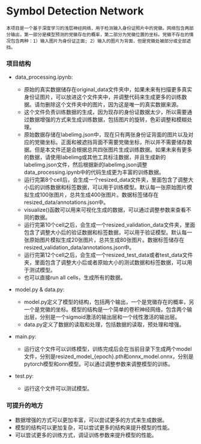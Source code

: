 # Symbol Detection Network
    本项目是一个基于深度学习的浅层神经网络，用于检测输入身份证照片中的党徽。网络包含两部分输出，第一部分是模型预测的党徽存在的概率，第二部分为党徽位置的坐标。党徽不存在的情况包含两种：1）输入图片为身份证正面; 2）输入的图片为背面，但是党徽处被部分或全部遮挡。

### 项目结构
- data_processing.ipynb:
    - 原始的真实数据储存在original_data文件夹中，如果未来有扫描更多真实身份证图片，可以放进这个文件夹中，并调整代码来生成更多的训练数据。请勿删除这个文件夹中的图片，因为这是唯一的真实数据来源。
    - 这个文件负责训练数据的生成，因为现存的身份证数据太少，所以需要通过数据增强的方式来生成训练数据，包括图片的旋转，色彩调整和模糊处理。
    - 原始数据存储在labelimg.json中，现在只有两张身份证背面的图片以及对应的党徽坐标。正面和被遮挡背面不需要党徽坐标，所以并不需要储存数据。但是本文件还是会根据总共四张图片生成训练数据。如果未来有更多的数据，请使用labelimg或其他工具标注数据，并且生成新的labelimg.json文件，然后根据新的labelimg.json调整data_processing.ipynb中的代码生成更为丰富的训练数据。
    - 运行完第8个cell后，会生成一个resized_data文件夹，里面包含了调整大小后的训练数据和标签数据，可以用于训练模型。默认每一张原始图片模拟生成100张图片，总共生成400张图片。数据标签储存在resized_data/annotations.json中。
    - visualize()函数可以用来可视化生成的数据，可以通过调整参数来查看不同的数据。
    - 运行完第10个cell之后，会生成一个resized_validation_data文件夹，里面包含了调整大小后的验证数据和标签数据，可以用于验证模型。默认每一张原始图片模拟生成20张图片，总共生成80张图片。数据标签储存在resized_validation_data/annotations.json中。
    - 运行完第12个cell之后，会生成一个resized_test_data或者test_data文件夹，里面包含了调整大小后或者原始大小的测试数据和标签数据，可以用于测试模型。
    - 也可以直接run all cells，生成所有的数据。

- model.py & data.py:
    - model.py定义了模型的结构，包括两个输出，一个是党徽存在的概率，另一个是党徽的坐标。模型的结构是一个简单的卷积神经网络，包含两个输出层，分别是一个sigmoid激活的输出层和一个线性激活的输出层。
    - data.py定义了数据的读取和处理，包括数据的读取，预处理和增强。

- main.py:
    - 运行这个文件可以训练模型，训练完成后会在当前目录下生成两个model文件，分别是resized_model_{epoch}.pth和onnx_model.onnx，分别是pytorch模型和onn模型。可以通过调整参数来调整模型的训练。

- test.py:
    - 运行这个文件可以测试模型。


### 可提升的地方
- 数据增强的方式可以更加丰富，可以尝试更多的方式来生成数据。
- 模型的结构可以更加复杂，可以尝试更多的结构来提升模型的性能。
- 可以尝试更多的训练方式，调证训练参数来提升模型的性能。